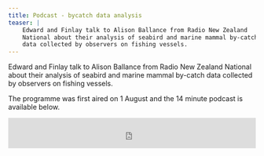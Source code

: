 ```yaml
---
title: Podcast - bycatch data analysis
teaser: |    
    Edward and Finlay talk to Alison Ballance from Radio New Zealand
    National about their analysis of seabird and marine mammal by-catch
    data collected by observers on fishing vessels.
---
```

 Edward and Finlay talk to Alison Ballance from Radio New Zealand
National about their analysis of seabird and marine mammal by-catch
data collected by observers on fishing vessels.

The programme was first aired on 1 August and the 14 minute podcast is
available below.

<iframe src="http://www.radionz.co.nz/audio/remote-player?id=2564158"
width="100%" frameborder="0" height="62px"></iframe>
